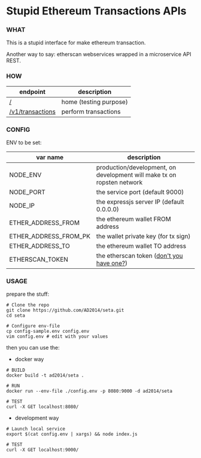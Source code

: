 # Stupid Ethereum Transactions APIs


### WHAT

This is a stupid interface for make ethereum transaction.

Another way to say: etherscan webservices wrapped in a microservice API REST.

### HOW

endpoint                                       | description
-----------------------------------------------|----------------------------------
[/](./docs/home.md)                            | home (testing purpose)
[/v1/transactions](./docs/v1_transactions.md)  | perform transactions


### CONFIG

ENV to be set:

var name              | description
----------------------|--------------------------------------------------------------------------
NODE_ENV              | production/development, on development will make tx on ropsten network
NODE_PORT             | the service port (default 9000)
NODE_IP               | the expressjs server IP (default 0.0.0.0)
ETHER_ADDRESS_FROM    | the ethereum wallet FROM address
ETHER_ADDRESS_FROM_PK | the wallet private key (for tx sign)
ETHER_ADDRESS_TO      | the ethereum wallet TO address
ETHERSCAN_TOKEN       | the etherscan token ([don't you have one?](https://etherscan.io))


### USAGE

prepare the stuff:

```shell
# Clone the repo
git clone https://github.com/AD2014/seta.git
cd seta

# Configure env-file
cp config-sample.env config.env
vim config.env # edit with your values

```

then you can use the:

- docker way

```shell
# BUILD
docker build -t ad2014/seta .

# RUN
docker run --env-file ./config.env -p 8080:9000 -d ad2014/seta

# TEST
curl -X GET localhost:8080/
```

- development way

```shell
# Launch local service
export $(cat config.env | xargs) && node index.js

# TEST
curl -X GET localhost:9000/
```
